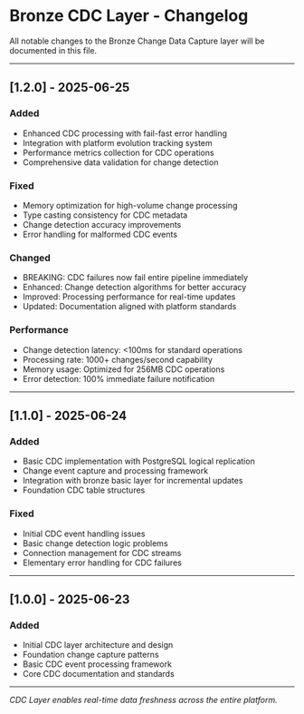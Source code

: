 # Bronze CDC Layer - Changelog

All notable changes to the Bronze Change Data Capture layer will be documented in this file.

---

## [1.2.0] - 2025-06-25
### Added
- Enhanced CDC processing with fail-fast error handling
- Integration with platform evolution tracking system
- Performance metrics collection for CDC operations
- Comprehensive data validation for change detection

### Fixed  
- Memory optimization for high-volume change processing
- Type casting consistency for CDC metadata
- Change detection accuracy improvements
- Error handling for malformed CDC events

### Changed
- BREAKING: CDC failures now fail entire pipeline immediately
- Enhanced: Change detection algorithms for better accuracy
- Improved: Processing performance for real-time updates
- Updated: Documentation aligned with platform standards

### Performance
- Change detection latency: <100ms for standard operations
- Processing rate: 1000+ changes/second capability
- Memory usage: Optimized for 256MB CDC operations
- Error detection: 100% immediate failure notification

---

## [1.1.0] - 2025-06-24
### Added
- Basic CDC implementation with PostgreSQL logical replication
- Change event capture and processing framework
- Integration with bronze basic layer for incremental updates
- Foundation CDC table structures

### Fixed
- Initial CDC event handling issues
- Basic change detection logic problems
- Connection management for CDC streams
- Elementary error handling for CDC failures

---

## [1.0.0] - 2025-06-23
### Added
- Initial CDC layer architecture and design
- Foundation change capture patterns
- Basic CDC event processing framework
- Core CDC documentation and standards

---

*CDC Layer enables real-time data freshness across the entire platform.*